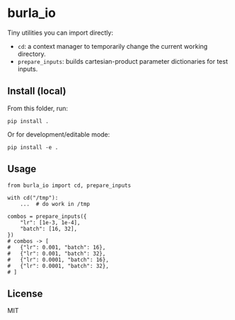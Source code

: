 # burla_io

Tiny utilities you can import directly:

- `cd`: a context manager to temporarily change the current working directory.
- `prepare_inputs`: builds cartesian-product parameter dictionaries for test inputs.

## Install (local)

From this folder, run:

```
pip install .
```

Or for development/editable mode:

```
pip install -e .
```

## Usage

```
from burla_io import cd, prepare_inputs

with cd("/tmp"):
    ...  # do work in /tmp

combos = prepare_inputs({
    "lr": [1e-3, 1e-4],
    "batch": [16, 32],
})
# combos -> [
#   {"lr": 0.001, "batch": 16},
#   {"lr": 0.001, "batch": 32},
#   {"lr": 0.0001, "batch": 16},
#   {"lr": 0.0001, "batch": 32},
# ]
```

## License

MIT

